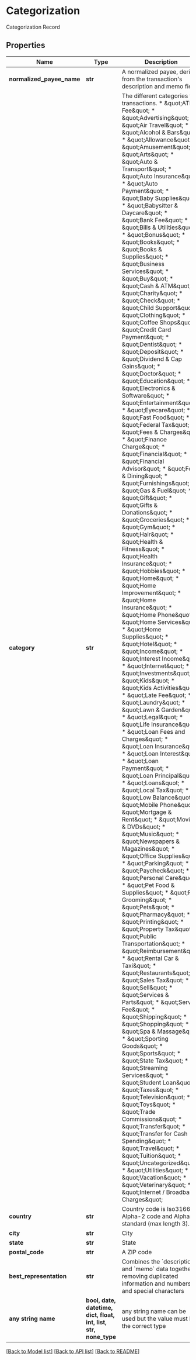 # Categorization

Categorization Record

## Properties
Name | Type | Description | Notes
------------ | ------------- | ------------- | -------------
**normalized_payee_name** | **str** | A normalized payee, derived from the transaction&#39;s description and memo fields | 
**category** | **str** | The different categories for transactions. * \&quot;ATM Fee\&quot;  * \&quot;Advertising\&quot;  * \&quot;Air Travel\&quot;  * \&quot;Alcohol &amp; Bars\&quot;  * \&quot;Allowance\&quot;  * \&quot;Amusement\&quot;  * \&quot;Arts\&quot;  * \&quot;Auto &amp; Transport\&quot;  * \&quot;Auto Insurance\&quot;  * \&quot;Auto Payment\&quot;  * \&quot;Baby Supplies\&quot;  * \&quot;Babysitter &amp; Daycare\&quot;  * \&quot;Bank Fee\&quot;  * \&quot;Bills &amp; Utilities\&quot;  * \&quot;Bonus\&quot;  * \&quot;Books\&quot;  * \&quot;Books &amp; Supplies\&quot;  * \&quot;Business Services\&quot;  * \&quot;Buy\&quot;  * \&quot;Cash &amp; ATM\&quot;  * \&quot;Charity\&quot;  * \&quot;Check\&quot;  * \&quot;Child Support\&quot;  * \&quot;Clothing\&quot;  * \&quot;Coffee Shops\&quot;  * \&quot;Credit Card Payment\&quot;  * \&quot;Dentist\&quot;  * \&quot;Deposit\&quot;  * \&quot;Dividend &amp; Cap Gains\&quot;  * \&quot;Doctor\&quot;  * \&quot;Education\&quot;  * \&quot;Electronics &amp; Software\&quot;  * \&quot;Entertainment\&quot;  * \&quot;Eyecare\&quot;  * \&quot;Fast Food\&quot;  * \&quot;Federal Tax\&quot;  * \&quot;Fees &amp; Charges\&quot;  * \&quot;Finance Charge\&quot;  * \&quot;Financial\&quot;  * \&quot;Financial Advisor\&quot;  * \&quot;Food &amp; Dining\&quot;  * \&quot;Furnishings\&quot;  * \&quot;Gas &amp; Fuel\&quot;  * \&quot;Gift\&quot;  * \&quot;Gifts &amp; Donations\&quot;  * \&quot;Groceries\&quot;  * \&quot;Gym\&quot;  * \&quot;Hair\&quot;  * \&quot;Health &amp; Fitness\&quot;  * \&quot;Health Insurance\&quot;  * \&quot;Hobbies\&quot;  * \&quot;Home\&quot;  * \&quot;Home Improvement\&quot;  * \&quot;Home Insurance\&quot;  * \&quot;Home Phone\&quot;  * \&quot;Home Services\&quot;  * \&quot;Home Supplies\&quot;  * \&quot;Hotel\&quot;  * \&quot;Income\&quot;  * \&quot;Interest Income\&quot;  * \&quot;Internet\&quot;  * \&quot;Investments\&quot;  * \&quot;Kids\&quot;  * \&quot;Kids Activities\&quot;  * \&quot;Late Fee\&quot;  * \&quot;Laundry\&quot;  * \&quot;Lawn &amp; Garden\&quot;  * \&quot;Legal\&quot;  * \&quot;Life Insurance\&quot;  * \&quot;Loan Fees and Charges\&quot;  * \&quot;Loan Insurance\&quot;  * \&quot;Loan Interest\&quot;  * \&quot;Loan Payment\&quot;  * \&quot;Loan Principal\&quot;  * \&quot;Loans\&quot;  * \&quot;Local Tax\&quot;  * \&quot;Low Balance\&quot;  * \&quot;Mobile Phone\&quot;  * \&quot;Mortgage &amp; Rent\&quot;  * \&quot;Movies &amp; DVDs\&quot;  * \&quot;Music\&quot;  * \&quot;Newspapers &amp; Magazines\&quot;  * \&quot;Office Supplies\&quot;  * \&quot;Parking\&quot;  * \&quot;Paycheck\&quot;  * \&quot;Personal Care\&quot;  * \&quot;Pet Food &amp; Supplies\&quot;  * \&quot;Pet Grooming\&quot;  * \&quot;Pets\&quot;  * \&quot;Pharmacy\&quot;  * \&quot;Printing\&quot;  * \&quot;Property Tax\&quot;  * \&quot;Public Transportation\&quot;  * \&quot;Reimbursement\&quot;  * \&quot;Rental Car &amp; Taxi\&quot;  * \&quot;Restaurants\&quot;  * \&quot;Sales Tax\&quot;  * \&quot;Sell\&quot;  * \&quot;Services &amp; Parts\&quot;  * \&quot;Service Fee\&quot;  * \&quot;Shipping\&quot;  * \&quot;Shopping\&quot;  * \&quot;Spa &amp; Massage\&quot;  * \&quot;Sporting Goods\&quot;  * \&quot;Sports\&quot;  * \&quot;State Tax\&quot;  * \&quot;Streaming Services\&quot;  * \&quot;Student Loan\&quot;  * \&quot;Taxes\&quot;  * \&quot;Television\&quot;  * \&quot;Toys\&quot;  * \&quot;Trade Commissions\&quot;  * \&quot;Transfer\&quot;  * \&quot;Transfer for Cash Spending\&quot;  * \&quot;Travel\&quot;  * \&quot;Tuition\&quot;  * \&quot;Uncategorized\&quot;  * \&quot;Utilities\&quot;  * \&quot;Vacation\&quot;  * \&quot;Veterinary\&quot;  * \&quot;Internet / Broadband Charges\&quot; | 
**country** | **str** | Country code is Iso3166-1 Alpha-2 code and Alpha 3 standard (max length 3). | 
**city** | **str** | City | [optional] 
**state** | **str** | State | [optional] 
**postal_code** | **str** | A ZIP code | [optional] 
**best_representation** | **str** | Combines the &#x60;description&#x60; and &#x60;memo&#x60; data together, removing duplicated information and numbers and special characters | [optional] 
**any string name** | **bool, date, datetime, dict, float, int, list, str, none_type** | any string name can be used but the value must be the correct type | [optional]

[[Back to Model list]](../README.md#documentation-for-models) [[Back to API list]](../README.md#documentation-for-api-endpoints) [[Back to README]](../README.md)


